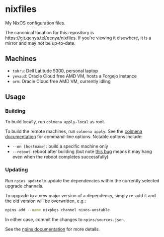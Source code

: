 # nixfiles

My NixOS configuration files.

The canonical location for this repository is https://git.qenya.tel/qenya/nixfiles. If you're viewing it elsewhere, it is a mirror and may not be up-to-date.

## Machines

* `tohru`: Dell Latitude 5300, personal laptop
* `yevaud`: Oracle Cloud free AMD VM, hosts a Forgejo instance
* `orm`: Oracle Cloud free AMD VM, currently idling

## Usage

### Building

To build locally, run `colmena apply-local` as root.

To build the remote machines, run `colmena apply`. See the [colmena documentation](https://colmena.cli.rs/) for command-line options. Notable options include:
* `--on [hostname]`: build a specific machine only
* `--reboot`: reboot after building (but note [this bug](https://github.com/zhaofengli/colmena/issues/166) means it may hang even when the reboot completes successfully)

### Updating

Run `npins update` to update the dependencies within the currently selected upgrade channels.

To upgrade to a new major version of a dependency, simply re-add it and the old version will be overwritten, e.g.:

```sh
npins add --name nixpkgs channel nixos-unstable
```

In either case, commit the changes to `npins/sources.json`.

See the [npins documentation](https://github.com/andir/npins) for more details.